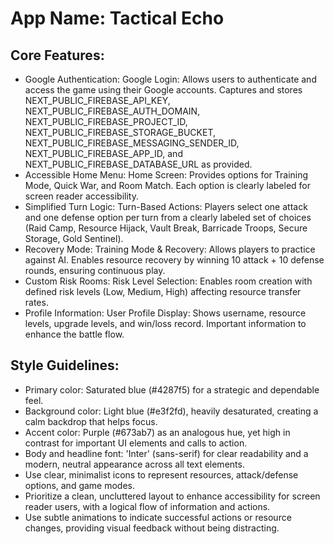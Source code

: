 # **App Name**: Tactical Echo

## Core Features:

- Google Authentication: Google Login: Allows users to authenticate and access the game using their Google accounts. Captures and stores NEXT_PUBLIC_FIREBASE_API_KEY, NEXT_PUBLIC_FIREBASE_AUTH_DOMAIN, NEXT_PUBLIC_FIREBASE_PROJECT_ID, NEXT_PUBLIC_FIREBASE_STORAGE_BUCKET, NEXT_PUBLIC_FIREBASE_MESSAGING_SENDER_ID, NEXT_PUBLIC_FIREBASE_APP_ID, and NEXT_PUBLIC_FIREBASE_DATABASE_URL as provided.
- Accessible Home Menu: Home Screen: Provides options for Training Mode, Quick War, and Room Match. Each option is clearly labeled for screen reader accessibility.
- Simplified Turn Logic: Turn-Based Actions: Players select one attack and one defense option per turn from a clearly labeled set of choices (Raid Camp, Resource Hijack, Vault Break, Barricade Troops, Secure Storage, Gold Sentinel).
- Recovery Mode: Training Mode & Recovery: Allows players to practice against AI. Enables resource recovery by winning 10 attack + 10 defense rounds, ensuring continuous play.
- Custom Risk Rooms: Risk Level Selection: Enables room creation with defined risk levels (Low, Medium, High) affecting resource transfer rates.
- Profile Information: User Profile Display: Shows username, resource levels, upgrade levels, and win/loss record. Important information to enhance the battle flow.

## Style Guidelines:

- Primary color: Saturated blue (#4287f5) for a strategic and dependable feel.
- Background color: Light blue (#e3f2fd), heavily desaturated, creating a calm backdrop that helps focus. 
- Accent color: Purple (#673ab7) as an analogous hue, yet high in contrast for important UI elements and calls to action.
- Body and headline font: 'Inter' (sans-serif) for clear readability and a modern, neutral appearance across all text elements.
- Use clear, minimalist icons to represent resources, attack/defense options, and game modes.
- Prioritize a clean, uncluttered layout to enhance accessibility for screen reader users, with a logical flow of information and actions.
- Use subtle animations to indicate successful actions or resource changes, providing visual feedback without being distracting.
